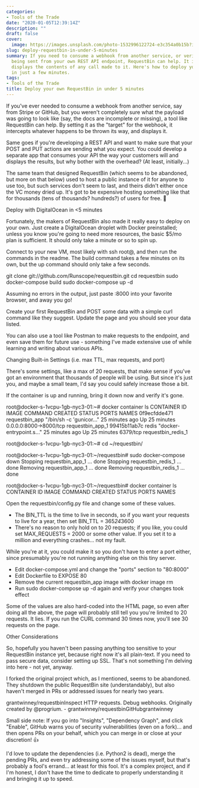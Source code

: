 ```yaml
---
categories:
- Tools of the Trade
date: "2020-01-05T12:39:14Z"
description: ""
draft: false
cover:
  image: https://images.unsplash.com/photo-1532996122724-e3c354a0b15b?ixlib=rb-1.2.1&q=80&fm=jpg&crop=entropy&cs=tinysrgb&w=2000&fit=max&ixid=eyJhcHBfaWQiOjExNzczfQ
slug: deploy-requestbin-in-under-5-minutes
summary: If you need to consume a webhook from another service, or verify the payload
  being sent from your own REST API endpoint, RequestBin can help. It intercepts and
  displays the contents of any call made to it. Here's how to deploy your own instance
  in just a few minutes.
tags:
- Tools of the Trade
title: Deploy your own RequestBin in under 5 minutes
---
```



If you've ever needed to consume a webhook from another service, say from Stripe or GitHub, but you weren't completely sure what the payload was going to look like (say, the docs are incomplete or missing), a tool like RequestBin can help. By setting it as the "target" for the webhook, it intercepts whatever happens to be thrown its way, and displays it.

Same goes if you're developing a REST API and want to make sure that your POST and PUT actions are sending what you expect. You could develop a separate app that consumes your API the way your customers will and displays the results, but why bother with the overhead? (At least, initially...)

The same team that designed RequestBin (which seems to be abandoned, but more on that below) used to host a public instance of it for anyone to use too, but such services don't seem to last, and theirs didn't either once the VC money dried up. It's got to be expensive hosting something like that for thousands (tens of thousands? hundreds?) of users for free. 💸


Deploy with DigitalOcean in <5 minutes

Fortunately, the makers of RequestBin also made it really easy to deploy on your own. Just create a DigitalOcean droplet with Docker preinstalled; unless you know you're going to need more resources, the basic $5/mo plan is sufficient. It should only take a minute or so to spin up.

Connect to your new VM, most likely with ssh root@<your-droplet-ip-address>, and then run the commands in the readme. The build command takes a few minutes on its own, but the up command should only take a few seconds.

git clone git://github.com/Runscope/requestbin.git
cd requestbin
sudo docker-compose build
sudo docker-compose up -d

Assuming no errors in the output, just paste <your-droplet-ip-address>:8000 into your favorite browser, and away you go!

Create your first RequestBin and POST some data with a simple curl command like they suggest. Update the page and you should see your data listed.

You can also use a tool like Postman to make requests to the endpoint, and even save them for future use - something I've made extensive use of while learning and writing about various APIs.


Changing Built-in Settings (i.e. max TTL, max requests, and port)

There's some settings, like a max of 20 requests, that make sense if you've got an environment that thousands of people will be using. But since it's just you, and maybe a small team, I'd say you could safely increase those a bit.

If the container is up and running, bring it down now and verify it's gone.

root@docker-s-1vcpu-1gb-nyc3-01:~# docker container ls
CONTAINER ID        IMAGE               COMMAND                  CREATED             STATUS              PORTS                    NAMES
0f9ecfdde471        requestbin_app      "/bin/sh -c 'gunicor…"   25 minutes ago      Up 25 minutes       0.0.0.0:8000->8000/tcp   requestbin_app_1
99415b11ab7c        redis               "docker-entrypoint.s…"   25 minutes ago      Up 25 minutes       6379/tcp                 requestbin_redis_1

root@docker-s-1vcpu-1gb-nyc3-01:~# cd ~/requestbin/

root@docker-s-1vcpu-1gb-nyc3-01:~/requestbin# sudo docker-compose down
Stopping requestbin_app_1   ... done
Stopping requestbin_redis_1 ... done
Removing requestbin_app_1   ... done
Removing requestbin_redis_1 ... done

root@docker-s-1vcpu-1gb-nyc3-01:~/requestbin# docker container ls
CONTAINER ID        IMAGE               COMMAND             CREATED             STATUS              PORTS               NAMES

Open the requestbin/config.py file and change some of these values.

 * The BIN_TTL is the time to live in seconds, so if you want your requests to live for a year, then set BIN_TTL = 365*24*3600
 * There's no reason to only hold on to 20 requests; if you like, you could set MAX_REQUESTS = 2000 or some other value. If you set it to a million and everything crashes... not my fault.

While you're at it, you could make it so you don't have to enter a port either, since presumably you're not running anything else on this tiny server.

 * Edit docker-compose.yml and change the "ports" section to "80:8000"
 * Edit Dockerfile to EXPOSE 80
 * Remove the current requestbin_app image with docker image rm
 * Run sudo docker-compose up -d again and verify your changes took effect

Some of the values are also hard-coded into the HTML page, so even after doing all the above, the page will probably still tell you you're limited to 20 requests. It lies. If you run the CURL command 30 times now, you'll see 30 requests on the page.


Other Considerations

So, hopefully you haven't been passing anything too sensitive to your RequestBin instance yet, because right now it's all plain-text. If you need to pass secure data, consider setting up SSL. That's not something I'm delving into here - not yet, anyway.

I forked the original project which, as I mentioned, seems to be abandoned. They shutdown the public RequestBin site (understandably), but also haven't merged in PRs or addressed issues for nearly two years.

grantwinney/requestbinInspect HTTP requests. Debug webhooks. Originally created by @progrium. - grantwinney/requestbinGitHubgrantwinney

Small side note: If you go into "Insights", "Dependency Graph", and click "Enable", GitHub warns you of security vulnerabilities (even on a fork)... and then opens PRs on your behalf, which you can merge in or close at your discretion! 👍

I'd love to update the dependencies (i.e. Python2 is dead), merge the pending PRs, and even try addressing some of the issues myself, but that's probably a fool's errand... at least for this fool. It's a complex project, and if I'm honest, I don't have the time to dedicate to properly understanding it and bringing it up to speed.
